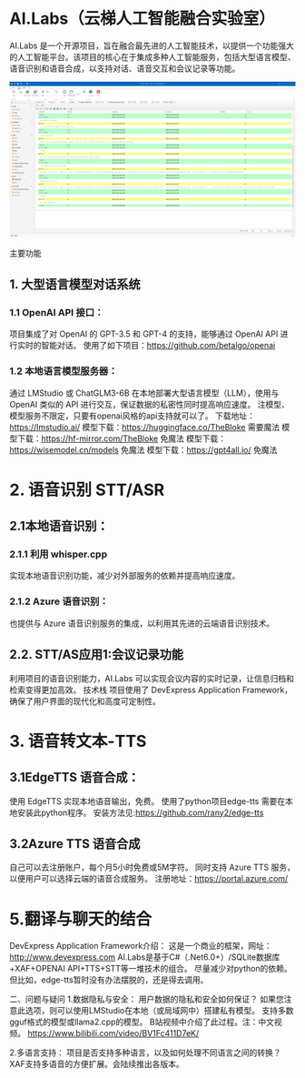 # AI.Labs（云梯人工智能融合实验室）

AI.Labs 是一个开源项目，旨在融合最先进的人工智能技术，以提供一个功能强大的人工智能平台。该项目的核心在于集成多种人工智能服务，包括大型语言模型、语音识别和语音合成，以支持对话、语音交互和会议记录等功能。

![聊天界面](https://github.com/tylike/AI.Labs/blob/master/AI.Labs.Win/Images/AI.Labs.Chat.png)

主要功能
## 1. 大型语言模型对话系统
### 1.1 OpenAI API 接口： 
项目集成了对 OpenAI 的 GPT-3.5 和 GPT-4 的支持，能够通过 OpenAI API 进行实时的智能对话。
使用了如下项目：https://github.com/betalgo/openai
### 1.2 本地语言模型服务器： 
通过 LMStudio 或 ChatGLM3-6B 在本地部署大型语言模型（LLM），使用与 OpenAI 类似的 API 进行交互，保证数据的私密性同时提高响应速度。
注模型、模型服务不限定，只要有openai风格的api支持就可以了。
下载地址：https://lmstudio.ai/
模型下载：https://huggingface.co/TheBloke 需要魔法
模型下载：https://hf-mirror.com/TheBloke 免魔法
模型下载：https://wisemodel.cn/models 免魔法
模型下载：https://gpt4all.io/ 免魔法

# 2. 语音识别 STT/ASR
## 2.1本地语音识别： 
### 2.1.1 利用 whisper.cpp 
实现本地语音识别功能，减少对外部服务的依赖并提高响应速度。

### 2.1.2 Azure 语音识别： 
也提供与 Azure 语音识别服务的集成，以利用其先进的云端语音识别技术。

## 2.2. STT/AS应用1:会议记录功能
利用项目的语音识别能力，AI.Labs 可以实现会议内容的实时记录，让信息归档和检索变得更加高效。
技术栈
项目使用了 DevExpress Application Framework，确保了用户界面的现代化和高度可定制性。



# 3. 语音转文本-TTS
## 3.1EdgeTTS 语音合成： 
使用 EdgeTTS 实现本地语音输出，免费。
使用了python项目edge-tts
需要在本地安装此python程序。
安装方法见:https://github.com/rany2/edge-tts
## 3.2Azure TTS 语音合成
自己可以去注册账户，每个月5小时免费或5M字符。
同时支持 Azure TTS 服务，以便用户可以选择云端的语音合成服务。
注册地址：https://portal.azure.com/




# 5.翻译与聊天的结合

DevExpress Application Framework介绍：
这是一个商业的框架，网址：http://www.devexpress.com
AI.Labs是基于C#（.Net6.0+）/SQLite数据库+XAF+OPENAI API+TTS+STT等一堆技术的组合。
尽量减少对python的依赖。但比如，edge-tts暂时没有办法摆脱的，还是得去调用。


二、问题与疑问
1.数据隐私与安全： 用户数据的隐私和安全如何保证？
如果您注意此选项，则可以使用LMStudio在本地（或局域网中）搭建私有模型。
支持多数gguf格式的模型或llama2.cpp的模型。
B站视频中介绍了此过程。注：中文视频。
https://www.bilibili.com/video/BV1Fc411D7eK/

2.多语言支持： 项目是否支持多种语言，以及如何处理不同语言之间的转换？
XAF支持多语音的方便扩展。会陆续推出各版本。
